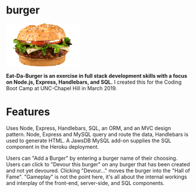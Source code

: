 # burger

![Eat Da Burger!](public/assets/img/black-bean-burger-small.png)

**Eat-Da-Burger is an exercise in full stack development skills with a focus on Node.js, Express, Handlebars, and SQL.** I created this for the Coding Boot Camp at UNC-Chapel Hill in March 2019.

# Features
Uses Node, Express, Handlebars, SQL, an ORM, and an MVC design pattern. Node, Express and MySQL query and route the data, Handlebars is used to generate HTML. A JawsDB MySQL add-on supplies the SQL component in the Heroku deployment.

Users can "Add a Burger" by entering a burger name of their choosing. Users can click to "Devour this burger" on any burger that has been created and not yet devoured. Clicking "Devour..." moves the burger into the "Hall of Fame". "Gameplay" is not the point here, it's all about the internal workings and interplay of the front-end, server-side, and SQL components.